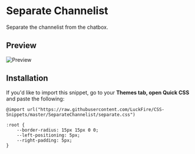 # Separate Channelist
Separate the channelist from the chatbox. 

## Preview
![Preview](https://cdn.discordapp.com/attachments/738968109288914976/754492733816832080/unknown.png)

## Installation
If you'd like to import this snippet, go to your  **Themes tab, open Quick CSS**  and paste the following:

	@import url("https://raw.githubusercontent.com/LuckFire/CSS-Snippets/master/SeparateChannelist/separate.css")
	
    :root {
        --border-radius: 15px 15px 0 0;
        --left-positioning: 5px;
        --right-padding: 5px;
    }
